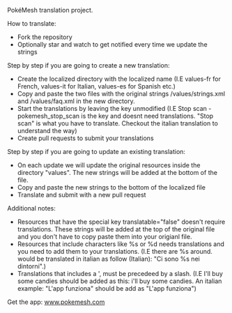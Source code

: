 PokéMesh translation project.

How to translate:

- Fork the repository
- Optionally star and watch to get notified every time we update the strings

Step by step if you are going to create a new translation:
- Create the localized directory with the localized name (I.E values-fr for French, values-it for Italian, values-es for Spanish etc.)
- Copy and paste the two files with the original strings /values/strings.xml and /values/faq.xml in the new directory.
- Start the translations by leaving the key unmodified (I.E <string name="pokemesh_stop_scan">Stop scan</string> - pokemesh_stop_scan is the key and doesnt need translations. "Stop scan" is what you have to translate. Checkout the italian translation to understand the way)
- Create pull requests to submit your translations

Step by step if you are going to update an existing translation:
- On each update we will update the original resources inside the directory "values". The new strings will be added at the bottom of the file.
- Copy and paste the new strings to the bottom of the localized file
- Translate and submit with a new pull request

Additional notes:
- Resources that have the special key translatable="false" doesn't require translations. These strings will be added at the top of the original file and you don't have to copy paste them into your origianl file.
- Resources that include characters like %s or %d needs translations and you need to add them to your translations. (I.E there are %s around. would be translated in italian as follow (Italian): "Ci sono %s nei dintorni".)
- Translations that includes a ', must be precedeed by a slash. (I.E I'll buy some candies should be added as this: i\'ll buy some candies. An italian example: "L'app funziona" should be add as "L\'app funziona")

Get the app: www.pokemesh.com
